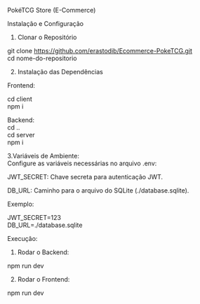 PokéTCG Store (E-Commerce) <br/>

Instalação e Configuração <br/>

1. Clonar o Repositório <br/>

git clone https://github.com/erastodib/Ecommerce-PokeTCG.git <br/>
cd nome-do-repositorio <br/>


2. Instalação das Dependências <br/>

Frontend: <br/>

cd client <br/>
npm i <br/>

Backend: <br/>
cd .. <br/>
cd server <br/>
npm i <br/>


3.Variáveis de Ambiente: <br/>
Configure as variáveis necessárias no arquivo .env: <br/>

JWT_SECRET: Chave secreta para autenticação JWT. <br/>

DB_URL: Caminho para o arquivo do SQLite (./database.sqlite). <br/>

Exemplo: <br/>

JWT_SECRET=123 <br/>
DB_URL=./database.sqlite <br/>

Execução: <br/>

1. Rodar o Backend: <br/>

npm run dev <br/>

2. Rodar o Frontend: <br/>

npm run dev <br/>

